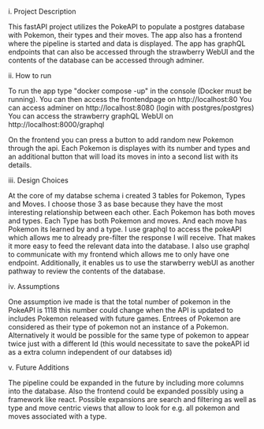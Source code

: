 i. Project Description

This fastAPI project utilizes the PokeAPI to populate a postgres database with Pokemon, their types and their moves. The app also has a frontend where the pipeline is started and data is displayed.
The app has graphQL endpoints that can also be accessed through the strawberry WebUI and the contents of the database can be accessed through adminer.

ii. How to run

To run the app type "docker compose -up" in the console (Docker must be running).
You can then access the frontendpage on http://localhost:80
You can access adminer on http://localhost:8080 (login with postgres/postgres)
You can access the strawberry graphQL WebUI on http://localhost:8000/graphql

On the frontend you can press a button to add random new Pokemon through the api. Each Pokemon is displayes with its number and types and an additional button that will load its moves in into a second list with its details.

iii. Design Choices

At the core of my databse schema i created 3 tables for Pokemon, Types and Moves. I choose those 3 as base because they have the most interesting relationship between each other. Each Pokemon has both moves and types. Each Type has both Pokemon and moves. And each move has Pokemon its learned by and a type.
I use graphql to access the pokeAPI which allows me to already pre-filter the response I will receive. That makes it more easy to feed the relevant data into the database. I also use graphql to communicate with my frontend which allows me to only have one endpoint. Additionally, it enables us to use the starwberry webUI as another pathway to review the contents of the database.

iv. Assumptions

One assumption ive made is that the total number of pokemon in the PokeAPI is 1118 this number could change when the API is updated to includes Pokemon released with future games.
Entrees of Pokemon are considered as their type of pokemon not an instance of a Pokemon. Alternatively it would be possible for the same type of pokemon to appear twice just with a different Id (this would necessitate to save the pokeAPI id as a extra column independent of our databses id)

v. Future Additions

The pipeline could be expanded in the future by including more columns into the database.
Also the frontend could be expanded possibly using a framework like react. Possible expansions are search and filtering as well as type and move centric views that allow to look for e.g. all pokemon and moves associated with a type.
